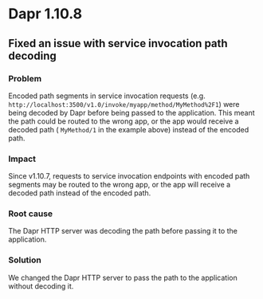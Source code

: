 # Dapr 1.10.8

## Fixed an issue with service invocation path decoding

### Problem

Encoded path segments in service invocation requests (e.g.
`http://localhost:3500/v1.0/invoke/myapp/method/MyMethod%2F1`) were being
decoded by Dapr before being passed to the application. This meant the path
could be routed to the wrong app, or the app would receive a decoded path (
`MyMethod/1` in the example above) instead of the encoded path.

### Impact

Since v1.10.7, requests to service invocation endpoints with encoded path
segments may be routed to the wrong app, or the app will receive a decoded path
instead of the encoded path.

### Root cause

The Dapr HTTP server was decoding the path before passing it to the application.

### Solution

We changed the Dapr HTTP server to pass the path to the application without
decoding it.

